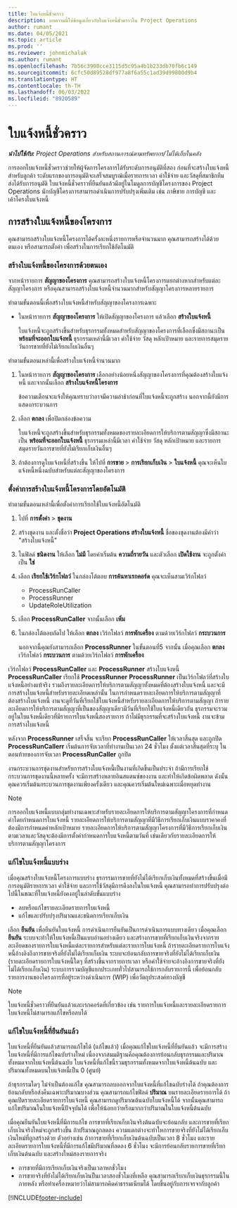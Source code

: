 ```yaml
---
title: ใบแจ้งหนี้ชั่วคราว
description: บทความนี้ให้ข้อมูลเกี่ยวกับใบแจ้งหนี้ชั่วคราวใน Project Operations
author: rumant
ms.date: 04/05/2021
ms.topic: article
ms.prod: ''
ms.reviewer: johnmichalak
ms.author: rumant
ms.openlocfilehash: 7b56c3908cce3115d5c95a4b1b233db70fb6c149
ms.sourcegitcommit: 6cfc50d89528df977a8f6a55c1ad39d99800d9b4
ms.translationtype: HT
ms.contentlocale: th-TH
ms.lasthandoff: 06/03/2022
ms.locfileid: "8920589"
---
```

# <a name="proforma-invoices"></a>ใบแจ้งหนี้ชั่วคราว

_**นำไปใช้กับ:** Project Operations สำหรับสถานการณ์ตามทรัพยากร/ไม่ได้เก็บในคลัง_

การออกใบแจ้งหนี้ชั่วคราวช่วยให้ผู้จัดการโครงการได้รับระดับการอนุมัติที่สอง ก่อนที่จะสร้างใบแจ้งหนี้สำหรับลูกค้า ระดับแรกของการอนุมัติจะเสร็จสมบูรณ์เมื่อรายการเวลา ค่าใช้จ่าย และวัสดุที่สมาชิกทีมส่งได้รับการอนุมัติ ใบแจ้งหนี้ชั่วคราวที่ยืนยันแล้วมีอยู่ในโมดูลการบัญชีโครงการของ Project Operations นักบัญชีโครงการสามารถดำเนินการปรับปรุงเพิ่มเติม เช่น ภาษีขาย การบัญชี และเค้าโครงใบแจ้งหนี้


## <a name="creating-project-invoices"></a>การสร้างใบแจ้งหนี้ของโครงการ

คุณสามารถสร้างใบแจ้งหนี้โครงการได้ครั้งละหนึ่งรายการหรือจำนวนมาก คุณสามารถสร้างได้ด้วยตนเอง หรือสามารถตั้งค่า เพื่อสร้างในการเรียกใช้อัตโนมัติ

### <a name="manually-create-project-invoices"></a>สร้างใบแจ้งหนี้ของโครงการด้วยตนเอง 

จากหน้ารายการ **สัญญาของโครงการ** คุณสามารถสร้างใบแจ้งหนี้โครงการแยกต่างหากสำหรับแต่ละสัญญาโครงการ หรือคุณสามารถสร้างใบแจ้งหนี้จำนวนมากสำหรับสัญญาโครงการหลายรายการ

ทำตามขั้นตอนนี้เพื่อสร้างใบแจ้งหนี้สำหรับสัญญาของโครงการเฉพาะ

- ในหน้ารายการ **สัญญาของโครงการ** ให้เปิดสัญญาของโครงการ แล้วเลือก **สร้างใบแจ้งหนี้**

    ใบแจ้งหนี้จะถูกสร้างขึ้นสำหรับธุรกรรมทั้งหมดสำหรับสัญญาของโครงการที่เลือกซึ่งมีสถานะเป็น **พร้อมที่จะออกใบแจ้งหนี้** ธุรกรรมเหล่านี้มีเวลา ค่าใช้จ่าย วัสดุ หลักเป้าหมาย และรายการสมุดรายวันการขายที่ยังไม่เรียกเก็บเงินอื่นๆ

ทำตามขั้นตอนเหล่านี้เพื่อสร้างใบแจ้งหนี้จำนวนมาก

1. ในหน้ารายการ **สัญญาของโครงการ** เลือกอย่างน้อยหนึ่งสัญญาของโครงการที่คุณต้องสร้างใบแจ้งหนี้ และจากนั้นเลือก **สร้างใบแจ้งหนี้โครงการ**

    ข้อความเตือนจะแจ้งให้คุณทราบว่าอาจมีความล่าช้าก่อนที่ใบแจ้งหนี้จะถูกสร้าง นอกจากนี้ยังมีการแสดงกระบวนการ

2. เลือก **ตกลง** เพื่อปิดกล่องข้อความ

    ใบแจ้งหนี้จะถูกสร้างขึ้นสำหรับธุรกรรมทั้งหมดของรายละเอียดการให้บริการตามสัญญาซึ่งมีสถานะเป็น **พร้อมที่จะออกใบแจ้งหนี้** ธุรกรรมเหล่านี้มีเวลา ค่าใช้จ่าย วัสดุ หลักเป้าหมาย และรายการสมุดรายวันการขายที่ยังไม่เรียกเก็บเงินอื่นๆ

3. ถ้าต้องการดูใบแจ้งหนี้ที่สร้างขึ้น ให้ไปที่ **การขาย** \> **การเรียกเก็บเงิน** \> **ใบแจ้งหนี้** คุณจะเห็นใบแจ้งหนี้หนึ่งฉบับสำหรับแต่ละสัญญาของโครงการ

### <a name="set-up-automated-creation-of-project-invoices"></a>ตั้งค่าการสร้างใบแจ้งหนี้โครงการโดยอัตโนมัติ 

ทำตามขั้นตอนเหล่านี้เพื่อตั้งค่าการเรียกใช้ใบแจ้งหนี้อัตโนมัติ

1. ไปที่ **การตั้งค่า** \> **ชุดงาน**
2. สร้างชุดงาน และตั้งชื่อว่า **Project Operations สร้างใบแจ้งหนี้** ชื่อของชุดงานต้องมีคำว่า "สร้างใบแจ้งหนี้"
3. ในฟิลด์ **ชนิดงาน** ให้เลือก **ไม่มี** โดยค่าเริ่มต้น **ความถี่รายวัน** และตัวเลือก **เปิดใช้งาน** จะถูกตั้งค่าเป็น **ใช่**
4. เลือก **เรียกใช้เวิร์กโฟลว์** ในกล่องโต้ตอบ **การค้นหาเรกคอร์ด** คุณจะเห็นสามเวิร์กโฟลว์

    - ProcessRunCaller
    - ProcessRunner
    - UpdateRoleUtilization

5. เลือก **ProcessRunCaller** จากนั้นเลือก **เพิ่ม**
6. ในกล่องโต้ตอบถัดไป ให้เลือก **ตกลง** เวิร์กโฟลว์ **การพักเครื่อง** ตามด้วยเวิร์กโฟลว์ **กระบวนการ**

    นอกจากนี้คุณยังสามารถเลือก **ProcessRunner** ในขั้นตอนที่5 จากนั้น เมื่อคุณเลือก **ตกลง** เวิร์กโฟลว์ **กระบวนการ** ตามด้วยเวิร์กโฟลว์ **การพักเครื่อง**

เวิร์กโฟลว์ **ProcessRunCaller** และ **ProcessRunner** สร้างใบแจ้งหนี้ **ProcessRunCaller** เรียกใช้ **ProcessRunner** **ProcessRunner** เป็นเวิร์กโฟลว์ที่สร้างใบแจ้งหนี้อย่างแท้จริง รวมถึงรายละเอียดการให้บริการตามสัญญาทั้งหมดที่ต้องสร้างใบแจ้งหนี้ และจะมีการสร้างใบแจ้งหนี้สำหรับรายละเอียดเหล่านั้น ในการกำหนดรายละเอียดการให้บริการตามสัญญาที่ต้องสร้างใบแจ้งหนี้ งานจะดูที่วันที่เรียกใช้ใบแจ้งหนี้สำหรับรายละเอียดการให้บริการตามสัญญา ถ้ารายละเอียดการให้บริการตามสัญญาที่เป็นของสัญญาเดียวมีวันที่เรียกใช้ใบแจ้งหนี้เดียวกัน ธุรกรรมจะรวมอยู่ในใบแจ้งหนี้เดียวที่มีรายการใบแจ้งหนี้สองรายการ ถ้าไม่มีธุรกรรมที่จะสร้างใบแจ้งหนี้ งานจะข้ามการสร้างใบแจ้งหนี้

หลังจาก **ProcessRunner** เสร็จสิ้น จะเรียก **ProcessRunCaller** ให้เวลาสิ้นสุด และถูกปิด **ProcessRunCallerr** เริ่มต้นการจับเวลาที่ทำงานเป็นเวลา 24 ชั่วโมง ตั้งแต่เวลาสิ้นสุดที่ระบุ ในตอนท้ายของการจับเวลา **ProcessRunCaller** ถูกปิด

งานกระบวนการชุดงานสำหรับการสร้างใบแจ้งหนี้เป็นงานที่เกิดขึ้นเป็นประจำ ถ้ามีการเรียกใช้กระบวนการชุดงานนี้หลายครั้ง จะมีการสร้างหลายอินสแตนซ์ของงาน และทำให้เกิดข้อผิดพลาด ดังนั้น คุณควรเริ่มต้นกระบวนการชุดงานเพียงครั้งเดียว และคุณควรเริ่มต้นใหม่เฉพาะเมื่อหยุดทำงาน

> [!NOTE]
> การออกใบแจ้งหนี้แบบกลุ่มทำงานเฉพาะสำหรับรายละเอียดการให้บริการตามสัญญาโครงการที่กำหนดค่าโดยกำหนดการใบแจ้งหนี้ รายละเอียดการให้บริการตามสัญญาที่มีวิธีการเรียกเก็บเงินแบบราคาคงที่ ต้องมีการกำหนดค่าหลักเป้าหมาย รายละเอียดการให้บริการตามสัญญาโครงการที่มีวิธีการเรียกเก็บเงินตามเวลาและวัสดุจะต้องมีการตั้งค่ากำหนดการใบแจ้งหนี้ตามวันที่ เช่นเดียวกับรายละเอียดการให้บริการตามสัญญาโครงการ      
 
### <a name="edit-a-draft-invoice"></a>แก้ไขใบแจ้งหนี้แบบร่าง

เมื่อคุณสร้างใบแจ้งหนี้โครงการแบบร่าง ธุรกรรมการขายที่ยังไม่ได้เรียกเก็บเงินทั้งหมดที่สร้างขึ้นเมื่อมีการอนุมัติรายการเวลา ค่าใช้จ่าย และการใช้วัสดุมีการดึงลงในใบแจ้งหนี้ คุณสามารถทำการปรับปรุงต่อไปนี้ในขณะที่ใบแจ้งหนี้ยังคงอยู่ในลำดับขั้นแบบร่าง

- ลบหรือแก้ไขรายละเอียดรายการใบแจ้งหนี้
- แก้ไขและปรับปรุงปริมาณและชนิดการเรียกเก็บเงิน

เลือก **ยืนยัน** เพื่อยืนยันใบแจ้งหนี้ การดำเนินการยืนยันเป็นการดำเนินการแบบทางเดียว เมื่อคุณเลือก **ยืนยัน** ระบบจะทำให้ใบแจ้งหนี้เป็นแบบอ่านอย่างเดียว และสร้างการขายที่เรียกเก็บเงินจริงจากรายละเอียดของรายการใบแจ้งหนี้แต่ละรายการสำหรับแต่ละรายการใบแจ้งหนี้ ถ้ารายละเอียดรายการใบแจ้งหนี้อ้างอิงถึงการขายจริงที่ยังไม่ได้เรียกเก็บเงิน ระบบจะย้อนกลับการขายจริงที่ยังไม่ได้เรียกเก็บเงิน (รายละเอียดรายการใบแจ้งหนี้ใดๆ ที่สร้างขึ้นจากรายการเวลา หรือค่าใช้จ่ายจะอ้างอิงการขายจริงที่ยังไม่ได้เรียกเก็บเงิน) ระบบการรวมบัญชีแยกประเภททั่วไปสามารถใช้การกลับรายการนี้ เพื่อย้อนกลับรายการงานของโครงการที่อยู่ระหว่างดำเนินการ (WIP) เพื่อวัตถุประสงค์ทางบัญชี

> [!NOTE]
> ใบแจ้งหนี้ชั่วคราวที่ยืนยันแล้วและเรกคอร์ดที่เกี่ยวข้อง เช่น รายการใบแจ้งหนี้และรายละเอียดรายการใบแจ้งหนี้ไม่สามารถแก้ไขหรือลบได้ 

### <a name="correct-a-confirmed-invoice"></a>แก้ไขใบแจ้งหนี้ที่ยืนยันแล้ว

ใบแจ้งหนี้ที่ยืนยันแล้วสามารถแก้ไขได้ (แก้ไขแล้ว) เมื่อคุณแก้ไขใบแจ้งหนี้ที่ยืนยันแล้ว จะมีการสร้างใบแจ้งหนี้ที่มีการแก้ไขฉบับร่างใหม่ เนื่องจากสมมติฐานคือคุณต้องการย้อนกลับธุรกรรมและปริมาณทั้งหมดจากใบแจ้งหนี้ต้นฉบับ ใบแจ้งหนี้ที่แก้ไขนี้รวมธุรกรรมทั้งหมดจากใบแจ้งหนี้ต้นฉบับ และปริมาณทั้งหมดบนใบแจ้งหนี้เป็น 0 (ศูนย์)

ถ้าธุรกรรมใดๆ ไม่จำเป็นต้องแก้ไข คุณสามารถลบออกจากใบแจ้งหนี้ที่แก้ไขฉบับร่างได้ ถ้าคุณต้องการย้อนกลับหรือส่งคืนเฉพาะปริมาณบางส่วน คุณสามารถแก้ไขฟิลด์ **ปริมาณ** บนรายละเอียดรายการได้ ถ้าคุณเปิดรายละเอียดรายการใบแจ้งหนี้ คุณสามารถดูปริมาณต้นฉบับใบแจ้งหนี้ได้ จากนั้นคุณสามารถแก้ไขปริมาณในใบแจ้งหนี้ปัจจุบันได้ เพื่อให้น้อยกว่าหรือมากกว่าปริมาณในใบแจ้งหนี้ต้นฉบับ

เมื่อคุณยืนยันใบแจ้งหนี้ที่มีการแก้ไข การขายที่เรียกเก็บเงินจริงต้นฉบับจะย้อนกลับ และการขายที่เรียกเก็บเงินจริงใหม่จะถูกสร้างขึ้น ถ้าปริมาณถูกลดลง ความแตกต่างจะทำใหการขายจริงที่ยังไม่ได้เรียกเก็บเงินใหม่ที่ถูกสร้างด้วย ตัวอย่างเช่น ถ้าการขายที่เรียกเก็บเงินต้นฉบับเป็นเวลา 8 ชั่วโมง และรายละเอียดรายการใบแจ้งหนี้ที่มีการแก้ไขมีปริมาณที่ลดลง 6 ชั่วโมง จะมีการย้อนกลับรายการขายที่เรียกเก็บเงินต้นฉบับ และสร้างใหม่สองรายการจริง

- การขายที่มีการเรียกเก็บเงินจริงเป็นเวลาหกชั่วโมง
- การขายจริงที่ยังไม่ได้เรียกเก็บเงินป็นเวลาสองชั่วโมงที่เหลือ คุณสามารถเรียกเก็บเงินธุรกรรมนี้ในภายหลัง หรือทำเครื่องหมายว่าไม่สามารถคิดค่าธรรมเนียมได้ โดยขึ้นอยู่กับการเจรจากับลูกค้า


[!INCLUDE[footer-include](../includes/footer-banner.md)]

